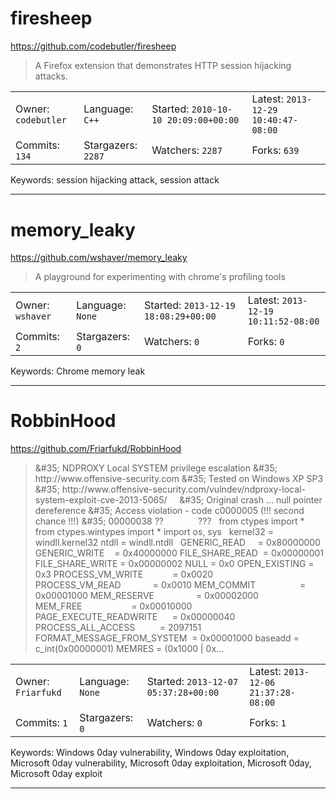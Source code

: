 # firesheep

https://github.com/codebutler/firesheep
<blockquote>
A Firefox extension that demonstrates HTTP session hijacking attacks.
</blockquote>

<table><tr>
<tr><td>Owner: <code>codebutler</code></td>
    <td>Language: <code>C++</code></td>
    <td>Started: <code>2010-10-10 20:09:00+00:00</code></td>
    <td>Latest: <code>2013-12-29 10:40:47-08:00</code></td></tr>
<tr><td>Commits: <code>134</code></td>
    <td>Stargazers: <code>2287</code></td>
    <td>Watchers: <code>2287</code></td>
    <td>Forks: <code>639</code></td></tr>
</table>
Keywords: session hijacking attack, session attack

---

# memory_leaky

https://github.com/wshaver/memory_leaky
<blockquote>
A playground for experimenting with chrome's profiling tools
</blockquote>

<table><tr>
<tr><td>Owner: <code>wshaver</code></td>
    <td>Language: <code>None</code></td>
    <td>Started: <code>2013-12-19 18:08:29+00:00</code></td>
    <td>Latest: <code>2013-12-19 10:11:52-08:00</code></td></tr>
<tr><td>Commits: <code>2</code></td>
    <td>Stargazers: <code>0</code></td>
    <td>Watchers: <code>0</code></td>
    <td>Forks: <code>0</code></td></tr>
</table>
Keywords: Chrome memory leak

---

# RobbinHood

https://github.com/Friarfukd/RobbinHood
<blockquote>
&amp;&#35;35; NDPROXY Local SYSTEM privilege escalation &amp;&#35;35; http://www.offensive-security.com &amp;&#35;35; Tested on Windows XP SP3 &amp;&#35;35; http://www.offensive-security.com/vulndev/ndproxy-local-system-exploit-cve-2013-5065/     &amp;&#35;35; Original crash ... null pointer dereference &amp;&#35;35; Access violation - code c0000005 (!!! second chance !!!) &amp;&#35;35; 00000038 ??              ???   from ctypes import * from ctypes.wintypes import * import os, sys   kernel32 = windll.kernel32 ntdll = windll.ntdll   GENERIC_READ     = 0x80000000 GENERIC_WRITE    = 0x40000000 FILE_SHARE_READ  = 0x00000001 FILE_SHARE_WRITE = 0x00000002 NULL = 0x0 OPEN_EXISTING = 0x3 PROCESS_VM_WRITE            = 0x0020 PROCESS_VM_READ             = 0x0010 MEM_COMMIT                  = 0x00001000 MEM_RESERVE                 = 0x00002000 MEM_FREE                    = 0x00010000 PAGE_EXECUTE_READWRITE      = 0x00000040 PROCESS_ALL_ACCESS          = 2097151 FORMAT_MESSAGE_FROM_SYSTEM  = 0x00001000 baseadd = c_int(0x00000001) MEMRES = (0x1000 | 0x...
</blockquote>

<table><tr>
<tr><td>Owner: <code>Friarfukd</code></td>
    <td>Language: <code>None</code></td>
    <td>Started: <code>2013-12-07 05:37:28+00:00</code></td>
    <td>Latest: <code>2013-12-06 21:37:28-08:00</code></td></tr>
<tr><td>Commits: <code>1</code></td>
    <td>Stargazers: <code>0</code></td>
    <td>Watchers: <code>0</code></td>
    <td>Forks: <code>1</code></td></tr>
</table>
Keywords: Windows 0day vulnerability, Windows 0day exploitation, Microsoft 0day vulnerability, Microsoft 0day exploitation, Microsoft 0day, Microsoft 0day exploit

---

